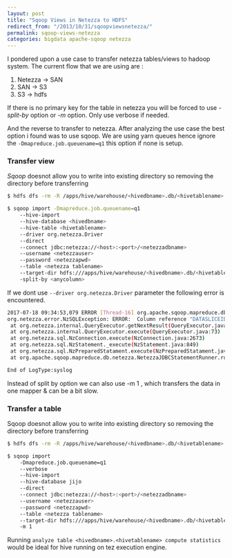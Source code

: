 ```yaml
---
layout: post
title: "Sqoop Views in Netezza to HDFS"
redirect_from: "/2013/10/31/sqoopviewsnetezza/"
permalink: sqoop-views-netezza
categories: bigdata apache-sqoop netezza 
---
```


I pondered upon a use case to transfer netezza tables/views to hadoop system. The current flow that we are using are :
1. Netezza -> SAN
2. SAN -> S3
3. S3 -> hdfs

If there is no primary key for the table in netezza you will be forced to use *-split-by* option or *-m* option. Only use verbose if needed.

And the reverse to transfer to netezza. After analyzing the use case the best option i found was to use sqoop. We are using yarn queues hence ignore the `-Dmapreduce.job.queuename=q1` this option if none is setup.

### Transfer view
*Sqoop* doesnot allow you to write into existing directory so removing the directory before transferring
~~~sh
$ hdfs dfs -rm -R /apps/hive/warehouse/<hivedbname>.db/<hivetablename>

$ sqoop import -Dmapreduce.job.queuename=q1 
    --hive-import 
    --hive-database <hivedbname> 
    --hive-table <hivetablename> 
    --driver org.netezza.Driver 
    --direct 
    --connect jdbc:netezza://<host>:<port>/<netezzadbname> 
    --username <netezzauser> 
    --password <netezzapwd> 
    --table <netezza tablename> 
    --target-dir hdfs:///apps/hive/warehouse/<hivedbname>.db/<hivetablename> 
    -split-by <anycolumn>
~~~

If we dont use `--driver org.netezza.Driver` parameter the following error is encountered.
~~~sh
2017-07-18 09:34:53,079 ERROR [Thread-16] org.apache.sqoop.mapreduce.db.netezza.NetezzaJDBCStatementRunner: Unable to execute external table export
org.netezza.error.NzSQLException: ERROR:  Column reference "DATASLICEID" not supported for views
 at org.netezza.internal.QueryExecutor.getNextResult(QueryExecutor.java:276)
 at org.netezza.internal.QueryExecutor.execute(QueryExecutor.java:73)
 at org.netezza.sql.NzConnection.execute(NzConnection.java:2673)
 at org.netezza.sql.NzStatement._execute(NzStatement.java:849)
 at org.netezza.sql.NzPreparedStatament.execute(NzPreparedStatament.java:152)
 at org.apache.sqoop.mapreduce.db.netezza.NetezzaJDBCStatementRunner.run(NetezzaJDBCStatementRunner.java:75)

End of LogType:syslog
~~~

Instead of split by option we can also use -m 1 , which transfers the data in one mapper & can be a bit slow.

### Transfer a table
Sqoop doesnot allow you to write into existing directory so removing the directory before transferring
~~~sh
$ hdfs dfs -rm -R /apps/hive/warehouse/<hivedbname>.db/<hivetablename>

$ sqoop import 
    -Dmapreduce.job.queuename=q1 
    --verbose 
    --hive-import 
    --hive-database jijo 
    --direct 
    --connect jdbc:netezza://<host>:<port>/<netezzadbname> 
    --username <netezzauser> 
    --password <netezzapwd> 
    --table <netezza tablename>
    --target-dir hdfs:///apps/hive/warehouse/<hivedbname>.db/<hivetablename> 
    -m 1
~~~

Running
`analyze table <hivedbname>.<hivetablename> compute statistics` would be ideal for hive running on tez execution engine.
